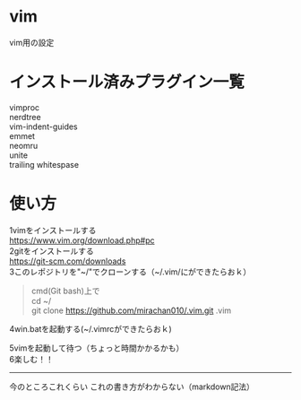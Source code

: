 # vim
vim用の設定
# インストール済みプラグイン一覧
vimproc
<br>
nerdtree
<br>
vim-indent-guides
<br>
emmet
<br>
neomru
<br>
unite
<br>
trailing whitespase
<br>

# 使い方
1vimをインストールする
<br>
<https://www.vim.org/download.php#pc>
<br>
2gitをインストールする
<br>
<https://git-scm.com/downloads><br>
3このレポジトリを"\~/"でクローンする（\~/.vim/にができたらおｋ）

>cmd(Git bash)上で<br>
>cd ~/<br>
>git clone https://github.com/mirachan010/.vim.git .vim<br>

4win.batを起動する(\~/.vimrcができたらおｋ)<br>

5vimを起動して待つ（ちょっと時間かかるかも）
<br>
6楽しむ！！
<br>
***
今のところこれくらい
これの書き方がわからない（markdown記法）
